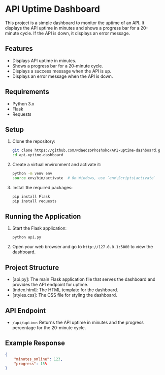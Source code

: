 # API Uptime Dashboard

This project is a simple dashboard to monitor the uptime of an API. It displays the API uptime in minutes and shows a progress bar for a 20-minute cycle. If the API is down, it displays an error message.

## Features

- Displays API uptime in minutes.
- Shows a progress bar for a 20-minute cycle.
- Displays a success message when the API is up.
- Displays an error message when the API is down.

## Requirements

- Python 3.x
- Flask
- Requests

## Setup

1. Clone the repository:
    ```sh
    git clone https://github.com/NdaedzoPhoshoko/API-uptime-dashboard.git
    cd api-uptime-dashboard
    ```

2. Create a virtual environment and activate it:
    ```sh
    python -m venv env
    source env/bin/activate  # On Windows, use `env\Scripts\activate`
    ```

3. Install the required packages:
    ```sh
    pip install Flask
    pip install requests
    ```

## Running the Application

1. Start the Flask application:
    ```sh
    python api.py
    ```

2. Open your web browser and go to `http://127.0.0.1:5000` to view the dashboard.

## Project Structure

- [api.py]: The main Flask application file that serves the dashboard and provides the API endpoint for uptime.
- [index.html]: The HTML template for the dashboard.
- [styles.css]: The CSS file for styling the dashboard.

## API Endpoint

- `/api/uptime`: Returns the API uptime in minutes and the progress percentage for the 20-minute cycle.

## Example Response

```json
{
    "minutes_online": 123,
    "progress": 15%
}